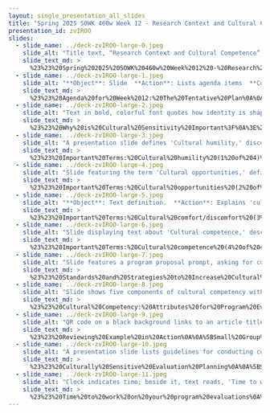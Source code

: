 ```yaml
---
layout: single_presentation_all_slides
title: "Spring 2025 SOWK 460w Week 12 - Research Context and Cultural Competence"
presentation_id: zvIROO
slides:
  - slide_name: ../deck-zvIROO-large-0.jpeg
    slide_alt: "Title text, “Research Context and Cultural Competence”; a stylized face with document icon. Additional text: 'Spring 2024 Week 12 for SOWK 460w' and 'Jacob Campbell, Ph.D. LICSW at Heritage University.' Black background."
    slide_text_md: >
      %23%23%20Spring%202025%20SOWK%20460w%20Week%2012%20-%20Research%20Context%20and%20Cultural%20Competence%0A%0Atitle:%20Spring%202025%20SOWK%20460w%20Week%2012%20-%20Research%20Context%20and%20Cultural%20Competence%0Adate:%202025-04-07%2014:05:15%0Alocation:%20Heritage%20University%0Atags:%0A%20%20-%20Heritage%20University%0A%20%20-%20BASW%20Program%0A%20%20-%20SOWK%20460w%0A%0Apresentation_video:%20%3E%0A%20%20%22%22%0Adescription:%20%3E%0A%0AIn%20week%2012,%20we%20explore%20the%20program%20evaluation%20context%20more.%20This%20includes%20cultural%20competency%20and%20how%20we%20can%20develop%20culturally%20sensitive%20program%20evaluations.%20The%20agenda%20is%20as%20follows:%0A%0A-%20Why%20is%20cultural%20sensitivity%20in%20program%20evaluation%0A-%20Terms%20associated%20with%20cultural%20competence%0A-%20Standards%20for%20culturally%20competent%20evaluation%0A-%20An%20example%20of%20culturally%20responsive%20evaluation%0A-%20Application%20to%20your%20program%20evaluation%0A%0A
  - slide_name: ../deck-zvIROO-large-1.jpeg
    slide_alt: "**Object**: Slide  **Action**: Lists agenda items  **Context**: Week 12 presentation, focused on cultural sensitivity and competence in program evaluation.**Text**: - Agenda for Week 12: The Tentative Plan- Why cultural sensitivity in program evaluation- Terms associated with cultural competence- Standards for culturally competent evaluation- An example of culturally responsive evaluation- Application to your program evaluation**Footer**: Jacob Campbell, Ph.D., LICSW, Heritage University; Spring 2025 for SOWK 460w."
    slide_text_md: >
      %23%23%20Agenda%20for%20Week%2012:%20The%20Tentative%20Plan%0A%0A-%20Why%20cultural%20sensitivity%20in%20program%20evaluation%0A-%20Terms%20associated%20with%20cultural%20competence%0A-%20Standards%20for%20culturally%20competent%20evaluation%0A-%20An%20example%20of%20culturally%20responsive%20evaluation%0A-%20Application%20to%20your%20program%20evaluation%0A%0A
  - slide_name: ../deck-zvIROO-large-2.jpeg
    slide_alt: "Text in bold, colorful font quotes how identity is shaped by cultural influences such as age, gender, and race. A pink speech bubble asks about the impact of these variables in counseling or classrooms. Context is a presentation slide."
    slide_text_md: >
      %23%23%20Why%20is%20Cultural%20Sensitivity%20Important%3F%0A%3E%20I%20want%20to%20start%20our%20conversation%20with%20why%20is%20cultural%20sensitivity%20important.%20You%20textbook%20starts%20with:%0A%0A%3E%20Identity%20develops%20across%20contexts%20and%20time%20and%20is%20shaped%20by%20cultural%20influences%20including%20age,%20generation,%20gender,%20ethnicity,%20race,%20religion,%20spirituality,%20language,%20sexual%20orientation,%20gender%20identity,%20social%20class,%20education,%20employment,%20ability%20status,%20national%20origin,%20immigration%20status,%20and%20historical%20as%20well%20as%20ongoing%20experiences%20of%20marginalization.%0A%3E%20(Roysircar-Sodowsky%20%26%20Maestas,%202000%20as%20cited%20in%20Royse%202023,%20pp.%20207-208)%0A%0A%5BWhole%20Group%20Activity%5D%20Discussion%20Why%20is%20Cultural%20Sensitivity%20Important%0A%0AMight%20any%20one%20of%20these%20variables%20keep%20us%20from%20experiencing%20the%20world%20differently%20than%20the%20person%20sitting%20beside%20us%20in%20a%20counseling%20session%20or%20those%20in%20a%20classroom%3F%20%0A%0A
  - slide_name: ../deck-zvIROO-large-3.jpeg
    slide_alt: "A presentation slide defines 'Cultural humility,' discussing openness and self-reflection regarding diverse perspectives. It emphasizes understanding personal biases. Notable text: “Important Terms,” and credits Jacob Campbell, Ph.D., LICSW, Heritage University."
    slide_text_md: >
      %23%23%20Important%20Terms:%20Cultural%20humility%20(1%20of%204)%0A%3E%20First,%20we%20commonly%20refer%20to%20the%20cultural%20sensitivity%20we%20are%20attempting%20to%20gain%20through%20the%20idea%20of%20cultural%20humility.%0A%0A%0A**Cultural%20humility**%20reflects%20an%20attitude%20of%20openness%20and%20genuine%20curiosity%20toward%20people%20whose%20experiences%20and%20perspectives%20may%20differ%20from%20our%20own.%20It%20encourages%20practitioners%20to%20recognize%20the%20natural%20limits%20of%20their%20understanding%20when%20it%20comes%20to%20another%20person's%20worldview%20and%20cultural%20background.%20It%20also%20calls%20for%20ongoing%20self-reflection%20about%20one's%20own%20beliefs,%20assumptions,%20and%20unconscious%20biases.%0A%0A%0A
  - slide_name: ../deck-zvIROO-large-4.jpeg
    slide_alt: "Slide featuring the term 'Cultural opportunities,' defined as moments to explore cultural beliefs. Yellow box poses questions: 'What happens when...?' Footer notes credit Jacob Campbell, Ph.D., Heritage University."
    slide_text_md: >
      %23%23%20Important%20Terms:%20Cultural%20opportunities%20(2%20of%204)%0ARoyse%20(2023)%20refers%20to%20cultural%20opportunities%20as%0A%0A**Cultural%20opportunities**%20are%20moments%20when%20a%20person%20shares%20a%20cultural%20belief,%20value,%20or%20behavior%20that%20can%20serve%20as%20a%20%22cultural%20marker,%22%20offering%20a%20chance%20to%20explore%20and%20better%20understand%20that%20individual%20and%20their%20cultural%20background.%0A%0A%5BSmall%20Group%20Activity%5D%20Impact%20of%20cultural%20opportunities%0A%0A-%20What%20happens%20when%20we%20choose%20to%20ask%20and%20learn%20more%20about%20what%20the%20cultural%20marker%20means%20to%20the%20person%20we%20are%20talking%20with%3F%20%0A-%20When%20we%20let%20such%20opportunities%20slide%3F%20%0A%0A
  - slide_name: ../deck-zvIROO-large-5.jpeg
    slide_alt: "**Object**: Text definition.  **Action**: Explains 'cultural comfort' and 'cultural discomfort'.  **Context**: Presentation slide titled 'Important Terms' describes engagement with cultural identity, understanding, and self-reflection. Authored by Jacob Campbell, Ph.D., LICSW, Heritage University. Text excerpt: 'Cultural comfort refers to the way practitioners who approach their work with cultural humility can engage with cultural opportunities to deepen their understanding of another person’s cultural identity through meaningful conversation and self-reflection. When moments of cultural discomfort arise, they offer valuable chances to learn more about our own assumptions and perspectives, as well as to gain a deeper understanding of others.'"
    slide_text_md: >
      %23%23%20Important%20Terms:%20Cultural%20comfort/discomfort%20(3%20of%204)%0A%3E%20Another%20term%20used%20is%20the%20ideas%20of%20cultural%20comfort/discomfort%0A%0A**Cultural%20comfort**%20refers%20to%20the%20way%20practitioners%20who%20approach%20their%20work%20with%20cultural%20humility%20can%20engage%20with%20cultural%20opportunities%20to%20deepen%20their%20understanding%20of%20another%20person's%20cultural%20identity%20through%20meaningful%20conversation%20and%20self-reflection.%20When%20moments%20of%20**cultural%20discomfort**%20arise,%20they%20offer%20valuable%20chances%20to%20learn%20more%20about%20our%20own%20assumptions%20and%20perspectives,%20as%20well%20as%20to%20gain%20a%20deeper%20understanding%20of%20others.%0A%0A%0A
  - slide_name: ../deck-zvIROO-large-6.jpeg
    slide_alt: "Slide displaying text about 'Cultural competence,' described as working effectively with diverse cultural backgrounds. The word 'Controversy' in an orange bubble connects to this definition. Title: 'Important Terms.' Context indicates a presentation by Jacob Campbell, Heritage University."
    slide_text_md: >
      %23%23%20Important%20Terms:%20Cultural%20competence%20(4%20of%204)%0A%0ACultural%20competence%20refers%20to%20working%20effectively%20with%20individuals%20from%20diverse%20cultural%20backgrounds.%0A%0AControversies%0A%0A-%20Can%20one%20achieve%20complete%20mastery%20or%20become%20an%20%22expert%22%20in%20another%20culture%3F%0A-%20Binary%E2%80%94implying%20that%20if%20someone%20is%20not%20culturally%20competent,%20they%20are%20necessarily%20incompetent%20and%20unable%20to%20engage%20effectively.%0A-%20Misconception%20that%20attending%20sensitivity%20trainings,%20reading%20certain%20materials,%20or%20having%20friends%20from%20different%20racial%20or%20ethnic%20backgrounds%20automatically%20results%20in%20full%20cultural%20competence%20across%20all%20situations%20and%20communities.%0A%0A
  - slide_name: ../deck-zvIROO-large-7.jpeg
    slide_alt: "Slide features a program proposal prompt, asking for culturally competent evaluation strategies for minority clients, alongside a QR code linking to an evaluation guide. It's titled 'Small Group Activity.'"
    slide_text_md: >
      %23%23%20Standards%20and%20Strategies%20to%20Increase%20Cultural%20Competence%0A%0A%5BSmall%20Group%20Activity%5D%20Program%20Evaluation%20Proposal%20for%20Diverse%20Population%0A%0A-%20Read%20%5BEvaluation%20Standards%20and%20Strategies%20to%20Increase%20Cultural%20Competence%5D(https://www.cdc.gov/national-asthma-control-program/media/pdfs/2024/05/evaluation_standards_and_strategies.pdf)%20which%20comes%20from%20Centers%20for%20Disease%20Control%20and%20Prevention%20(2014)%0A-%20Imagine%20you%20are%20proposing%20a%20program%20evaluation%20for%20a%20program%20with%20clients%20who%20are%20distinct%20racial,%20ethnic,%20or%20cultural%20minority.%0A-%20Talk%20in%20small%20groups%20%22How%20will%20you%20address%20good%20culturally%20competent%20procedures%3F%20Identify%20the%20efforts%20or%20activities%20you%20would%20make%20related%20to%20the%20standards.%22%0A%0A%3Cdiv%20style%3D%22text-align:%20center%22%20markdown%3D%221%22%3E%0AReference%0A%3C/div%3E%0A%3Cdiv%20style%3D%22margin:%200%200%200%202em;%20text-indent:%20-2em;%22%20markdown%3D%221%22%3E%0A%0ACenters%20for%20Disease%20Control%20and%20Prevention.%20(2014).%20_Practical%20strategies%20for%20culturally%20competent%20evaluation:%20Evaluation%20guide_.%20Evaluation%20Basics%20Guide%20Series.%20%3Chttps://www.cdc.gov/national-asthma-control-program/media/pdfs/2024/05/cultural_competence_guide.pdf%3E%0A%0A%3C/div%3E%0A%0A
  - slide_name: ../deck-zvIROO-large-8.jpeg
    slide_alt: "Slide shows five components of cultural competency with corresponding icons: handshake for awareness, mirror for self-awareness, globe for dynamics, flags for cultural knowledge, and trophy for skill adaptation. Jacob Campbell, Ph.D., Heritage University."
    slide_text_md: >
      %23%23%20Cultural%20Competency:%20Attributes%20for%20Program%20Evaluation%0A%0AAwareness%20%26%20Acceptance:%20Before%20we%20start,%20we%20need%20to%20be%20aware%20of%20who%20makes%20up%20the%20agency,%20service%20population,%20etc.%20%0A-%20**Self-Awareness**:%20It%20always%20starts%20with%20self-knowledge.%0A-%20**Dynamics%20of%20Differences**:%20What%20are%20the%20dynamics,%20politics,%20etc%20within%20the%20organization%0A-%20**Knowledge%20of%20Individual%20Cultures**:%20A%20basic%20understanding%20and%20ability%20to%20identify%20people's%20needs%20within%20those%20cultures.%0A-%20**Adaptation%20of%20Skills**:%20Flexible%20approach%20that%20adapts%20as%20needed%20to%20those%20we%20are%20evaluating.%0A%0A%0A(Kapp%20%26%20Anderson,%202010)%0A%0A%0A
  - slide_name: ../deck-zvIROO-large-9.jpeg
    slide_alt: "QR code on a black background links to an article titled 'Empowering Indigenous Communities Through a Participatory, Culturally Responsive Evaluation of a Federal Program for Older Americans.' Additional text: 'Review the article, focused on section 'Methods: Promoting a Culturally Responsive Approach,'' and 'Clarke et al., 2022.' A link is provided: https://doi.org/10.1177/10982140211030557. At the bottom are credentials and course details for Jacob Campbell, Ph.D., LICSW, Heritage University, Spring 2025 for SOWK 486w."
    slide_text_md: >
      %23%23%20Reviewing%20Example%20in%20Action%0A%0A%5BSmall%20Group%20Activity%5D%20Reviewing%20an%20Example%20in%20Action%0A%0AWorking%20in%20your%20learning%20teams%20read%20Clarke%20et%20al.%20(2022)%20focused%20on%20%E2%80%9CMethods:%20Promoting%20a%20Culturally%20Responsive%20Approach%E2%80%9D%0A%0A-%20What%20type%20of%20of%20strategies%20do%20they%20use%3F%0A-%20What%20kind%20of%20impact%20do%20you%20think%20it%20had%20on%20the%20study%3F%0A-%20Is%20there%20anything%20you%20could%20adapt%20to%20your%20study%3F%0A%0A%3Cdiv%20style%3D%22text-align:%20center%22%20markdown%3D%221%22%3E%0AReference%0A%3C/div%3E%0A%3Cdiv%20style%3D%22margin:%200%200%200%202em;%20text-indent:%20-2em;%22%20markdown%3D%221%22%3E%0A%0AClarke,%20G.%20S.,%20Douglas,%20E.%20B.,%20House,%20M.%20J.,%20Hudgins,%20K.%20E.%20G.,%20Campos,%20S.,%20%26%20Vaughn,%20E.%20E.%20(2022).%20Empowering%20Indigenous%20communities%20through%20a%20participatory,%20culturally%20responsive%20evaluation%20of%20a%20federal%20program%20for%20older%20Americans.%20_American%20Journal%20of%20Evaluation,%2043_(4),%20484-503.%20%3Chttps://doi.org/10.1177/10982140211030557%3E%0A%0A%3C/div%3E%0A%0A%0A
  - slide_name: ../deck-zvIROO-large-10.jpeg
    slide_alt: "A presentation slide lists guidelines for conducting culturally sensitive evaluations. It emphasizes inclusivity, understanding diverse populations, asking appropriate questions, recognizing cultural communication, and ensuring confidentiality. The course is 'Culturally Sensitive Evaluation Planning' for Spring 2025, SOWK 460w."
    slide_text_md: >
      %23%23%20Culturally%20Sensitive%20Evaluation%20Planning%0A%0A%5BSmall%20Group%20Activity%5D%20The%20following%20is%20a%20list%20of%20tasks%20to%20consider%20when%20we%20think%20about%20culturally%20sensitive%20evaluation%20planning.%20Read%20through%20these%20and%20determine%20if%20there%20are%20any%20aspects%20that%20you%20might%20need%20to%20address.%20Take%20notes,%20as%20there%20is%20a%20section%20to%20in%20your%20paper%20that%20should%20discuss%20this.%0A%0A-%20Review%20the%20study%20plan%20and%20procedures%20to%20ensure%20that%20the%20evaluation%20is%20inclusive%20and%20non-discriminatory%20about%20the%20sample/population%20characteristics%0A-%20Review%20methods%20to%20ensure%20that%20the%20evaluation%20is%20inclusive%20concerning%20language,%20literacy,%20and/or%20data%20collection%20strategies%0A-%20Review%20the%20evaluation%20process%20to%20ensure%20that%20diverse%20persons%20are%20consulted%20about%20gaining%20an%20understanding%20of%20the%20nature%20of%20the%20program,%20the%20design%20of%20the%20program%20evaluation,%20and%20other%20evaluation%20strategies%0A-%20Educate%20yourself%20about%20the%20persons%20being%20served%20by%20the%20agency%20and%20evaluated%0A-%20Consider%20the%20customs%20and%20needs%20of%20persons%20served%20by%20the%20programs%20being%20evaluated.%0A-%20Identify%20and%20discuss%20the%20characteristics%20and%20strengths%20of%20the%20program%20in%20person%20served%0A-%20Include%20appropriate%20questions%20and%20areas%20of%20inquiry%20about%20related%20practices%20and%20behaviors%20that%20are%20addressed%20by%20the%20program%20or%20have%20an%20impact%20on%20the%20program%0A-%20Behave%20respectfully%20and%20recognizing%20how%20respect%20is%20communicated%20and%20conveyed%20is%20culturally%20defined%20and%20determined%0A-%20Identify%20and%20appreciate%20any%20special%20vulnerabilities,%20as%20well%20as%20strengths,%20about%20a%20person's%20culture%20in%20the%20program%0A-%20Demonstrate%20a%20respect%20for%20confidentiality%20through%20the%20evaluation%20process%0A-%20Consider%20the%20value%20gained%20from%20the%20evaluation%20and%20its%20potential%20benefits%20to%20the%20participants/community%0A-%20Identify%20and%20delineate%20any%20advocacy%20implications%20from%20the%20research%20or%20the%20process%20of%20conducting%20the%20evaluation%0A%0A%3Cdiv%20style%3D%22text-align:%20center%22%20markdown%3D%221%22%3E%0AReference%0A%3C/div%3E%0A%3Cdiv%20style%3D%22margin:%200%200%200%202em;%20text-indent:%20-2em;%22%20markdown%3D%221%22%3E%0A%0AKapp,%20S.%20A.,%20%26%20Anderson,%20G.%20R.%20(2010).%20Agency-based%20program%20evaluation:%20Lessons%20from%20practice.%20Sage%20Publications.%20%3Chttps://doi.org/https://doi.org/10.4135/9781544364896%3E%0A%0A%3C/div%3E%0A%0A
  - slide_name: ../deck-zvIROO-large-11.jpeg
    slide_alt: "Clock indicates time; beside it, text reads, 'Time to work on your program evaluations.' Slide includes: Jacob Campbell, Ph.D., LICSW, Heritage University. Bottom notes Spring 2025 for SOWK 460w."
    slide_text_md: >
      %23%23%20Time%20to%20work%20on%20your%20program%20evaluations%0A%0A
---
```

